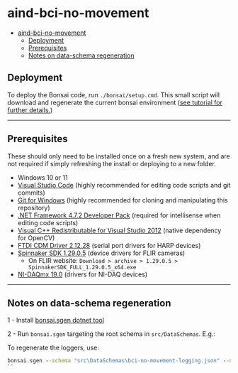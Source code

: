 # aind-bci-no-movement

- [aind-bci-no-movement](#aind-bci-no-movement)
  - [Deployment](#deployment)
  - [Prerequisites](#prerequisites)
  - [Notes on data-schema regeneration](#notes-on-data-schema-regeneration)

## Deployment

To deploy the Bonsai code, run `./bonsai/setup.cmd`. This small script will download and regenerate the current bonsai environment ([see tutorial for further details.](https://bonsai-rx.org/docs/articles/environments.html))

---

## Prerequisites

These should only need to be installed once on a fresh new system, and are not required if simply refreshing the install or deploying to a new folder.

- Windows 10 or 11
- [Visual Studio Code](https://code.visualstudio.com/) (highly recommended for editing code scripts and git commits)
- [Git for Windows](https://gitforwindows.org/) (highly recommended for cloning and manipulating this repository)
- [.NET Framework 4.7.2 Developer Pack](https://dotnet.microsoft.com/download/dotnet-framework/thank-you/net472-developer-pack-offline-installer) (required for intellisense when editing code scripts)
- [Visual C++ Redistributable for Visual Studio 2012](https://www.microsoft.com/en-us/download/details.aspx?id=30679) (native dependency for OpenCV)
- [FTDI CDM Driver 2.12.28](https://www.ftdichip.com/Drivers/CDM/CDM21228_Setup.zip) (serial port drivers for HARP devices)
- [Spinnaker SDK 1.29.0.5](https://www.flir.co.uk/support/products/spinnaker-sdk/#Downloads) (device drivers for FLIR cameras)
  - On FLIR website: `Download > archive > 1.29.0.5 > SpinnakerSDK_FULL_1.29.0.5_x64.exe`
- [NI-DAQmx 19.0](https://www.ni.com/en-gb/support/downloads/drivers/download.ni-daq-mx.html#301173) (drivers for NI-DAQ devices)

---

## Notes on data-schema regeneration

 1 - Install [bonsai.sgen dotnet tool](https://github.com/bonsai-rx/sgen)

 2 - Run `bonsai.sgen` targeting the root schema in `src/DataSchemas`. E.g.:

To regenerate the loggers, use:

```cmd
bonsai.sgen --schema "src\DataSchemas\bci-no-movement-logging.json" --namespace BciNoMovement.Logging --root BciNoMovementLogging --output "src\Extensions\BciNoMovementLogging.cs" --serializer NewtonsoftJson YamlDotNet
``
